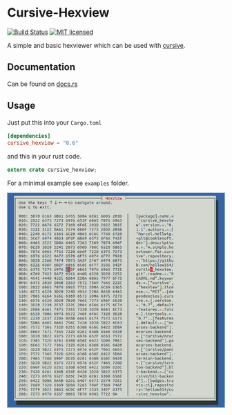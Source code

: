Cursive-Hexview
===============

[![Build Status](https://travis-ci.org/hellow554/cursive_hexview.svg?branch=master)](https://travis-ci.org/hellow554/cursive_hexview)
[![MIT licensed](https://img.shields.io/badge/license-MIT-blue.svg)](./LICENSE)

A simple and basic hexviewer which can be used with [cursive][0].


Documentation
-------------

Can be found on [docs.rs](https://docs.rs/cursive_hexview)

Usage
-----

Just put this into your `Cargo.toml`

```toml
[dependencies]
cursive_hexview = "0.6"
```

and this in your rust code.

```rust
extern crate cursive_hexview;
```


For a minimal example see `examples` folder.

![hexdump_example](doc/hexdump_example.png)


[0]: https://crates.io/crates/cursive
